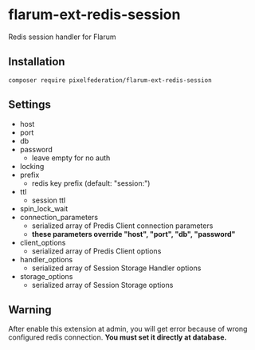 # flarum-ext-redis-session
Redis session handler for Flarum

## Installation
```
composer require pixelfederation/flarum-ext-redis-session
```

## Settings
- host
- port
- db
- password
    - leave empty for no auth
- locking
- prefix
    - redis key prefix (default: "session:")
- ttl
    - session ttl
- spin_lock_wait
- connection_parameters
    - serialized array of Predis Client connection parameters
    - **these parameters override "host", "port", "db", "password"**
- client_options
    - serialized array of Predis Client options
- handler_options
    - serialized array of Session Storage Handler options
- storage_options
    - serialized array of Session Storage options

## Warning
After enable this extension at admin, you will get error because of wrong configured redis connection.
**You must set it directly at database.**
